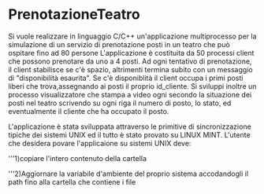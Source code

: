 # PrenotazioneTeatro
Si vuole realizzare in linguaggio C/C++ un'applicazione multiprocesso per la simulazione di un servizio di prenotazione posti in un teatro che può ospitare fino ad 80 persone
L'applicazione è costituita da 50 processi client che possono prenotare da uno a 4 posti.
Ad ogni tentativo di prenotazione, il client stabilisce se c'è spazio, altrimenti termina subito con un messaggio di "disponibilità esaurita".
Se c'è disponiblità il client occupa i primi posti liberi che trova,assegnando ai posti il proprio id_cliente.
Si sviluppi inoltre un processo visualizzatore che stampa a video ogni secondo la situazione dei posti nel teatro scrivendo su ogni riga il numero di posto, lo stato, ed eventualmente il cliente che ha occupato il posto.

L'applicazione è stata sviluppata attraverso le primitive di sincronizzazione tipiche dei sistemi UNIX ed il tutto è stato provato su LINUX MINT.
L'utente che desidera povare l'applicaione su sistemi UNIX deve:

'''1)copiare l'intero contenuto della cartella

'''2)Aggiornare la variabile d'ambiente del proprio sistema accodandogli il path fino alla cartella che contiene i file 

